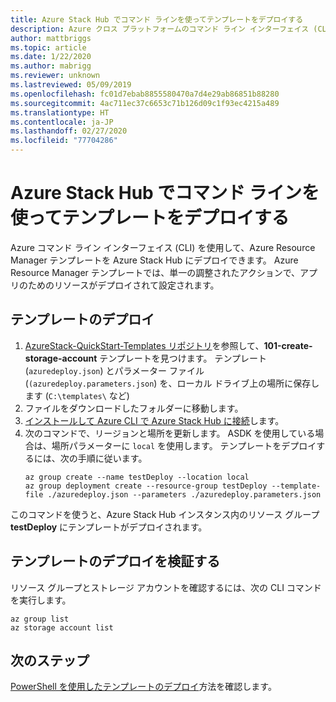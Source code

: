 ```yaml
---
title: Azure Stack Hub でコマンド ラインを使ってテンプレートをデプロイする
description: Azure クロス プラットフォームのコマンド ライン インターフェイス (CLI) を使用して、Azure Stack Hub にテンプレートをデプロイする方法を学習します。
author: mattbriggs
ms.topic: article
ms.date: 1/22/2020
ms.author: mabrigg
ms.reviewer: unknown
ms.lastreviewed: 05/09/2019
ms.openlocfilehash: fc01d7ebab8855580470a7d4e29ab86851b88280
ms.sourcegitcommit: 4ac711ec37c6653c71b126d09c1f93ec4215a489
ms.translationtype: HT
ms.contentlocale: ja-JP
ms.lasthandoff: 02/27/2020
ms.locfileid: "77704286"
---
```

# <a name="deploy-a-template-with-the-command-line-in-azure-stack-hub"></a>Azure Stack Hub でコマンド ラインを使ってテンプレートをデプロイする

Azure コマンド ライン インターフェイス (CLI) を使用して、Azure Resource Manager テンプレートを Azure Stack Hub にデプロイできます。 Azure Resource Manager テンプレートでは、単一の調整されたアクションで、アプリのためのリソースがデプロイされて設定されます。

## <a name="deploy-template"></a>テンプレートのデプロイ

1. [AzureStack-QuickStart-Templates リポジトリ](https://aka.ms/AzureStackGitHub)を参照して、**101-create-storage-account** テンプレートを見つけます。 テンプレート (`azuredeploy.json`) とパラメーター ファイル (`(azuredeploy.parameters.json`) を、ローカル ドライブ上の場所に保存します (`C:\templates\` など)
2. ファイルをダウンロードしたフォルダーに移動します。 
3. [インストールして Azure CLI で Azure Stack Hub に接続](azure-stack-version-profiles-azurecli2.md)します。
4. 次のコマンドで、リージョンと場所を更新します。 ASDK を使用している場合は、場所パラメーターに `local` を使用します。 テンプレートをデプロイするには、次の手順に従います。
    ```azurecli
    az group create --name testDeploy --location local
    az group deployment create --resource-group testDeploy --template-file ./azuredeploy.json --parameters ./azuredeploy.parameters.json
    ```

このコマンドを使うと、Azure Stack Hub インスタンス内のリソース グループ **testDeploy** にテンプレートがデプロイされます。

## <a name="validate-template-deployment"></a>テンプレートのデプロイを検証する

リソース グループとストレージ アカウントを確認するには、次の CLI コマンドを実行します。

```azurecli
az group list
az storage account list
```

## <a name="next-steps"></a>次のステップ

[PowerShell を使用したテンプレートのデプロイ](azure-stack-deploy-template-powershell.md)方法を確認します。
